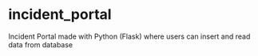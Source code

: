 # incident_portal
Incident Portal made with Python (Flask) where users can insert and read data from database
